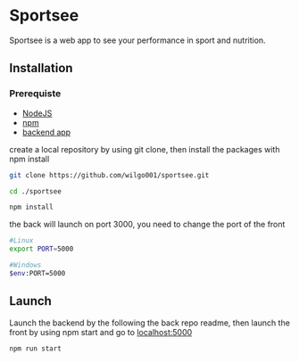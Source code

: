 # Sportsee

Sportsee is a web app to see your performance in sport and nutrition.

## Installation

### Prerequiste
- [NodeJS](https://nodejs.org/en/)
- [npm](https://www.npmjs.com/)
- [backend app](https://github.com/OpenClassrooms-Student-Center/P9-front-end-dashboard)

create a local repository by using git clone, then install the packages with npm install

```bash
git clone https://github.com/wilgo001/sportsee.git

cd ./sportsee

npm install
```

the back will launch on port 3000, you need to change the port of the front

```bash
#Linux
export PORT=5000

#Windows
$env:PORT=5000
```

## Launch

Launch the backend by the following the back repo readme, then launch the front by using npm start and go to [localhost:5000](https://localhost:5000)

```bash
npm run start
```
